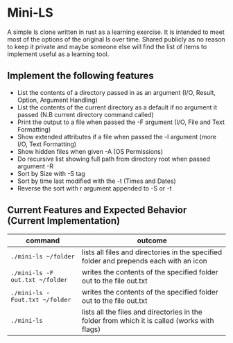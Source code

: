 # Mini-LS
A simple ls clone written in rust as a learning exercise.  It is intended to meet most of the options of the original
ls over time.  Shared publicly as no reason to keep it private and maybe someone else will find the list of items to 
implement useful as a learning tool.

## Implement the following features
- List the contents of a directory passed in as an argument (I/O, Result, Option, Argument Handling)
- List the contents of the current directory as a default if no argument it passed (N.B current directory command called)
- Print the output to a file when passed the -F argument (I/O, File and Text Formatting)
- Show extended attributes if a file when passed the -l argument (more I/O, Text Formatting)
- Show hidden files when given -A (OS Permissions)
- Do recursive list showing full path from directory root when passed argument -R
- Sort by Size with -S tag 
- Sort by time last modified with the -t (Times and Dates)
- Reverse the sort with r argument appended to -S or -t

## Current Features and Expected Behavior (Current Implementation)

| command                       | outcome                                                                                      |
|-------------------------------|----------------------------------------------------------------------------------------------|
| `./mini-ls ~/folder`            | lists all files and directories in the specified folder and prepends each with an icon       |
| `./mini-ls -F out.txt ~/folder` | writes the contents of the specified folder out to the file out.txt                          |
| `./mini-ls -Fout.txt ~/folder`  | writes the contents of the specified folder out to the file out.txt                          |
| `./mini-ls`                     | lists all the files and directories in the folder from which it is called (works with flags) |

